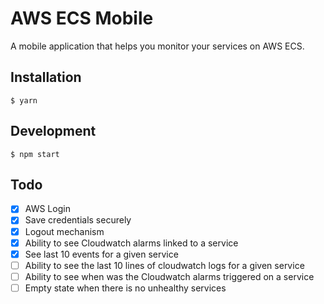 # AWS ECS Mobile
A mobile application that helps you monitor your services on AWS ECS.

## Installation

    $ yarn
    
## Development

    $ npm start
    
## Todo

- [x] AWS Login
- [x] Save credentials securely
- [x] Logout mechanism
- [x] Ability to see Cloudwatch alarms linked to a service
- [x] See last 10 events for a given service
- [ ] Ability to see the last 10 lines of cloudwatch logs for a given service
- [ ] Ability to see when was the Cloudwatch alarms triggered on a service
- [ ] Empty state when there is no unhealthy services
